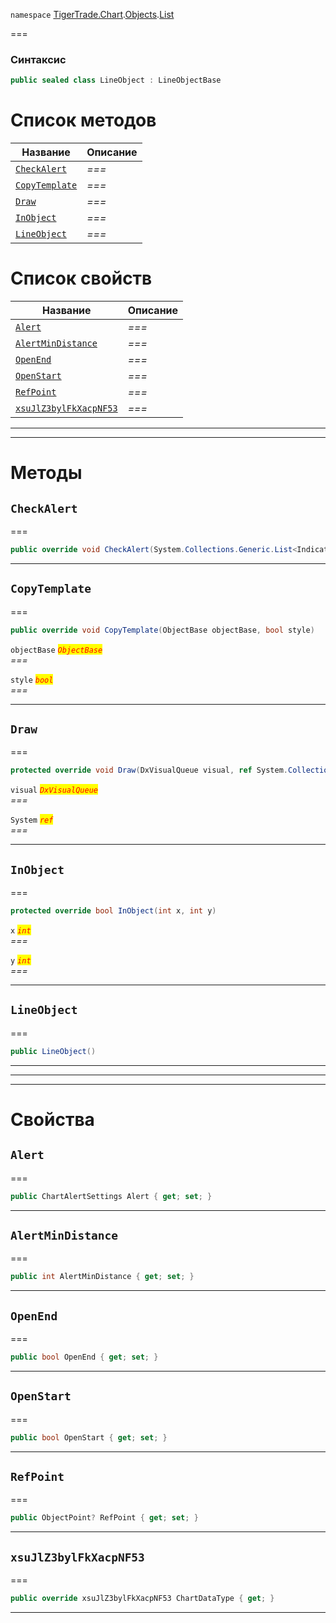 
`namespace` [TigerTrade.Chart](../../../TigerTrade.Chart.md).[Objects](../../../TigerTrade.Chart/Objects.md).[List](../../../TigerTrade.Chart/Objects/List.md)


===

### Синтаксис
```csharp
public sealed class LineObject : LineObjectBase
```


# Список методов
| Название | Описание |
| --- | --- |
| [`CheckAlert`](#method-checkalert) | *===* |
| [`CopyTemplate`](#method-copytemplate) | *===* |
| [`Draw`](#method-draw) | *===* |
| [`InObject`](#method-inobject) | *===* |
| [`LineObject`](#method-lineobject) | *===* |

# Список свойств
| Название | Описание |
| --- | --- |
| [`Alert`](#property-alert) | *===* |
| [`AlertMinDistance`](#property-alertmindistance) | *===* |
| [`OpenEnd`](#property-openend) | *===* |
| [`OpenStart`](#property-openstart) | *===* |
| [`RefPoint`](#property-refpoint) | *===* |
| [`xsuJlZ3bylFkXacpNF53`](#property-xsujlz3bylfkxacpnf53) | *===* |





***  
***  
# Методы

## `CheckAlert`<a href="method-checkalert" id="method-checkalert"></a>
===
```csharp
public override void CheckAlert(System.Collections.Generic.List<IndicatorBase> indicators)
```

***  

## `CopyTemplate`<a href="method-copytemplate" id="method-copytemplate"></a>
===
```csharp
public override void CopyTemplate(ObjectBase objectBase, bool style)
```

`objectBase` <mark style="color:red;">*`ObjectBase`*</mark>  
 *===*  

`style` <mark style="color:red;">*`bool`*</mark>  
 *===*  


***  

## `Draw`<a href="method-draw" id="method-draw"></a>
===
```csharp
protected override void Draw(DxVisualQueue visual, ref System.Collections.Generic.List<ObjectLabelInfo> labels)
```
`visual` <mark style="color:red;">*`DxVisualQueue`*</mark>  
 *===*  

`System` <mark style="color:red;">*`ref`*</mark>  
 *===*  


***  

## `InObject`<a href="method-inobject" id="method-inobject"></a>
===
```csharp
protected override bool InObject(int x, int y)
```
`x` <mark style="color:red;">*`int`*</mark>  
 *===*  

`y` <mark style="color:red;">*`int`*</mark>  
 *===*  


***  

## `LineObject`<a href="method-lineobject" id="method-lineobject"></a>
===
```csharp
public LineObject()
```

***  
***  
 ***  
# Свойства

## `Alert`<a href="property-alert" id="property-alert"></a>
===
```csharp
public ChartAlertSettings Alert { get; set; }
```  
***

## `AlertMinDistance`<a href="property-alertmindistance" id="property-alertmindistance"></a>
===
```csharp
public int AlertMinDistance { get; set; }
```  
***

## `OpenEnd`<a href="property-openend" id="property-openend"></a>
===
```csharp
public bool OpenEnd { get; set; }
```  
***

## `OpenStart`<a href="property-openstart" id="property-openstart"></a>
===
```csharp
public bool OpenStart { get; set; }
```  
***

## `RefPoint`<a href="property-refpoint" id="property-refpoint"></a>
===
```csharp
public ObjectPoint? RefPoint { get; set; }
```  
***

## `xsuJlZ3bylFkXacpNF53`<a href="property-xsujlz3bylfkxacpnf53" id="property-xsujlz3bylfkxacpnf53"></a>
===
```csharp
public override xsuJlZ3bylFkXacpNF53 ChartDataType { get; }
```  
***

